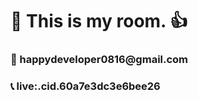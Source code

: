 <h1>👋 This is my room. 👍</h1>


<h3>📧 happydeveloper0816@gmail.com</h3>

<h3>📞 live:.cid.60a7e3dc3e6bee26</h3>

